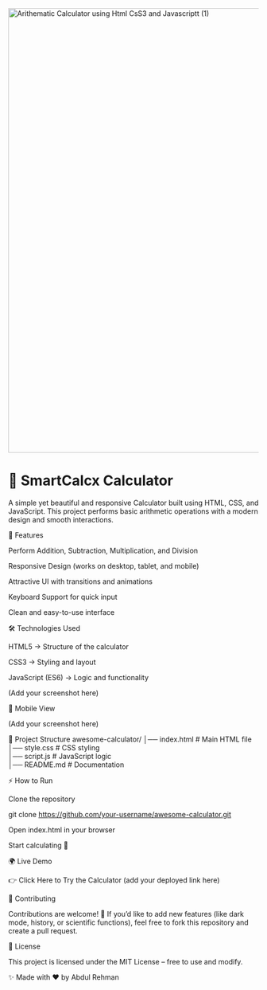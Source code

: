 <img width="1894" height="893" alt="Arithematic Calculator using Html CsS3 and Javascriptt (1)" src="https://github.com/user-attachments/assets/d5742eef-d80e-4f2f-a47e-5fc14fd0f3e8" />
<h1>🧮 SmartCalcx Calculator </h1>

A simple yet beautiful and responsive Calculator built using HTML, CSS, and JavaScript.
This project performs basic arithmetic operations with a modern design and smooth interactions.

🚀 Features

Perform Addition, Subtraction, Multiplication, and Division

Responsive Design (works on desktop, tablet, and mobile)

Attractive UI with transitions and animations

Keyboard Support for quick input

Clean and easy-to-use interface

🛠️ Technologies Used

HTML5 → Structure of the calculator

CSS3 → Styling and layout

JavaScript (ES6) → Logic and functionality



(Add your screenshot here)

📱 Mobile View

(Add your screenshot here)

📂 Project Structure
awesome-calculator/
│── index.html        # Main HTML file  
│── style.css         # CSS styling  
│── script.js         # JavaScript logic  
│── README.md         # Documentation  

⚡ How to Run

Clone the repository

git clone https://github.com/your-username/awesome-calculator.git


Open index.html in your browser

Start calculating 🧮

🌍 Live Demo

👉 Click Here to Try the Calculator
 (add your deployed link here)

🤝 Contributing

Contributions are welcome! 🚀
If you’d like to add new features (like dark mode, history, or scientific functions), feel free to fork this repository and create a pull request.

📜 License

This project is licensed under the MIT License – free to use and modify.

✨ Made with ❤️ by Abdul Rehman
